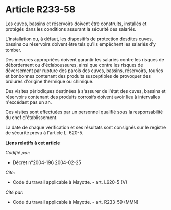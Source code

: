 # Article R233-58

Les cuves, bassins et réservoirs doivent être construits, installés et protégés dans les conditions assurant la sécurité des
salariés. 

L'installation ou, à défaut, les dispositifs de protection desdites cuves, bassins ou réservoirs doivent être tels qu'ils
empêchent les salariés d'y tomber. 

Des mesures appropriées doivent garantir les salariés contre les risques de débordement ou d'éclaboussures, ainsi que contre
les risques de déversement par rupture des parois des cuves, bassins, réservoirs, touries et bonbonnes contenant des produits
susceptibles de provoquer des brûlures d'origine thermique ou chimique. 

Des visites périodiques destinées à s'assurer de l'état des cuves, bassins et réservoirs contenant des produits corrosifs
doivent avoir lieu à intervalles n'excédant pas un an. 

Ces visites sont effectuées par un personnel qualifié sous la responsabilité du chef d'établissement. 

La date de chaque vérification et ses résultats sont consignés sur le registre de sécurité prévu à l'article L. 620-5.

**Liens relatifs à cet article**

_Codifié par_:

  - Décret n°2004-196 2004-02-25

_Cite_:

  - Code du travail applicable à Mayotte. - art. L620-5 (V)

_Cité par_:

  - Code du travail applicable à Mayotte. - art. R233-59 (MMN)
